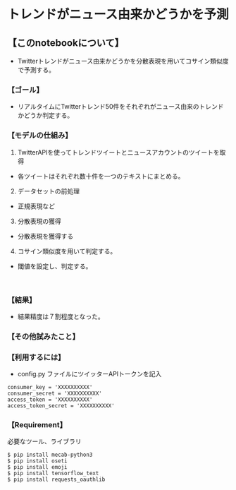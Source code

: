 # トレンドがニュース由来かどうかを予測

## 【このnotebookについて】
+ Twitterトレンドがニュース由来かどうかを分散表現を用いてコサイン類似度で予測する。

### 【ゴール】
+ リアルタイムにTwitterトレンド50件をそれぞれがニュース由来のトレンドかどうか判定する。

### 【モデルの仕組み】
1. TwitterAPIを使ってトレンドツイートとニュースアカウントのツイートを取得  
 + 各ツイートはそれぞれ数十件を一つのテキストにまとめる。
2. データセットの前処理
 + 正規表現など
3. 分散表現の獲得
 + 分散表現を獲得する
4. コサイン類似度を用いて判定する。
 + 閾値を設定し、判定する。
<br/>

### 【結果】
+ 結果精度は７割程度となった。

### 【その他試みたこと】


### 【利用するには】
+ config.py ファイルにツイッターAPIトークンを記入

```
consumer_key = 'XXXXXXXXXX'
consumer_secret = 'XXXXXXXXXX'
access_token = 'XXXXXXXXXX'
access_token_secret = 'XXXXXXXXXX'
```

### 【Requirement】
必要なツール、ライブラリ
```
$ pip install mecab-python3
$ pip install oseti
$ pip install emoji
$ pip install tensorflow_text
$ pip install requests_oauthlib
```
